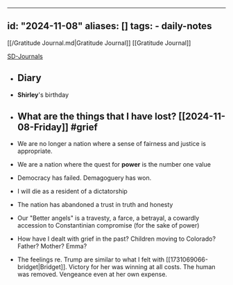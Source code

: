 - ---
  id: "2024-11-08"
  aliases: []
  tags:
    - daily-notes
  ---
  
  [[/Gratitude Journal.md|Gratitude Journal]] [[Gratitude Journal]] 
  
  [SD-Journals](SD-Journals)

- ## Diary
    
- **Shirley**'s birthday
- ## What are the things that I have lost? [[2024-11-08-Friday]] #grief
- We are no longer a nation where a sense of fairness and justice is appropriate.
- We are a nation where the quest for **power** is the number one value
- Democracy has failed. Demagoguery has won.
- I will die as a resident of a dictatorship
- The nation has abandoned a trust in truth and honesty
- Our "Better angels" is a travesty, a farce, a betrayal, a cowardly accession to Constantinian compromise (for the sake of power)
- How have I dealt with grief in the past? Children moving to Colorado? Father? Mother? Emma?
- The feelings re. Trump are similar to what I felt with [[1731069066-bridget|Bridget]]. Victory for her was winning at all costs. The human was removed. Vengeance even at her own expense.
